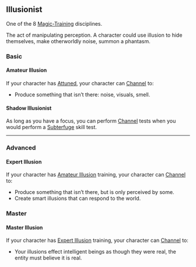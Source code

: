 ## Illusionist
One of the 8 [Magic-Training](Magic-Training) disciplines.

The act of manipulating perception. A character could use illusion to hide themselves, make otherworldly noise, summon a phantasm.

### Basic
#### Amateur Illusion
If your character has [Attuned](Magic-Training#Attuned), your character can [Channel](Channel) to:
* Produce something that isn’t there: noise, visuals, smell.

#### Shadow Illusionist
As long as you have a focus, you can perform [Channel](Channel) tests when you would perform a [Subterfuge](Subterfuge) skill test.

---
### Advanced

#### Expert Illusion
If your character has [Amateur Illusion](#Amateur%20Illusion) training, your character can [Channel](Channel) to:
* Produce something that isn’t there, but is only perceived by some. 
* Create smart illusions that can respond to the world.

### Master

#### Master Illusion
If your character has [Expert Illusion](#Expert%20Illusion) training, your character can [Channel](Channel) to:
* Your illusions effect intelligent beings as though they were real, the entity must believe it is real.
